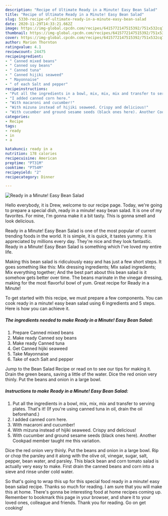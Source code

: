 ```yaml
---
description: "Recipe of Ultimate Ready in a Minute! Easy Bean Salad"
title: "Recipe of Ultimate Ready in a Minute! Easy Bean Salad"
slug: 5330-recipe-of-ultimate-ready-in-a-minute-easy-bean-salad
date: 2020-11-29T14:33:21.662Z
image: https://img-global.cpcdn.com/recipes/6415772147515392/751x532cq70/ready-in-a-minute-easy-bean-salad-recipe-main-photo.jpg
thumbnail: https://img-global.cpcdn.com/recipes/6415772147515392/751x532cq70/ready-in-a-minute-easy-bean-salad-recipe-main-photo.jpg
cover: https://img-global.cpcdn.com/recipes/6415772147515392/751x532cq70/ready-in-a-minute-easy-bean-salad-recipe-main-photo.jpg
author: Marion Thornton
ratingvalue: 4.1
reviewcount: 24475
recipeingredient:
- " Canned mixed beans"
- " Canned soy beans"
- " Canned tuna"
- " Canned hijiki seaweed"
- " Mayonnaise"
- " of each Salt and pepper"
recipeinstructions:
- "Put all the ingredients in a bowl, mix, mix, mix and transfer to serving plates. That&#39;s it! (If you&#39;re using canned tuna in oil, drain the oil beforehand.)"
- "I added canned corn here."
- "With macaroni and cucumber!"
- "With mizuna instead of hijiki seaweed. Crispy and delicious!"
- "With cucumber and ground sesame seeds (black ones here). Another Cookpad member taught me this variation."
categories:
- Recipe
tags:
- ready
- in
- a

katakunci: ready in a 
nutrition: 178 calories
recipecuisine: American
preptime: "PT31M"
cooktime: "PT54M"
recipeyield: "2"
recipecategory: Dinner

---
```



![Ready in a Minute! Easy Bean Salad](https://img-global.cpcdn.com/recipes/6415772147515392/751x532cq70/ready-in-a-minute-easy-bean-salad-recipe-main-photo.jpg)

Hello everybody, it is Drew, welcome to our recipe page. Today, we're going to prepare a special dish, ready in a minute! easy bean salad. It is one of my favorites. For mine, I'm gonna make it a bit tasty. This is gonna smell and look delicious.

Ready in a Minute! Easy Bean Salad is one of the most popular of current trending foods in the world. It is simple, it is quick, it tastes yummy. It is appreciated by millions every day. They're nice and they look fantastic. Ready in a Minute! Easy Bean Salad is something which I've loved my entire life.

Making this bean salad is ridiculously easy and has just a few short steps. It goes something like this: Mix dressing ingredients; Mix salad ingredients; Mix everything together; And the best part about this bean salad is it somehow gets better over time. The beans marinate in the vinegar dressing, making for the most flavorful bowl of yum. Great recipe for Ready in a Minute!


To get started with this recipe, we must prepare a few components. You can cook ready in a minute! easy bean salad using 6 ingredients and 5 steps. Here is how you can achieve it.

<!--inarticleads1-->

##### The ingredients needed to make Ready in a Minute! Easy Bean Salad:

1. Prepare  Canned mixed beans
1. Make ready  Canned soy beans
1. Make ready  Canned tuna
1. Get  Canned hijiki seaweed
1. Take  Mayonnaise
1. Take  of each Salt and pepper


Jump to the Bean Salad Recipe or read on to see our tips for making it. Drain the green beans, saving a little of the water. Dice the red onion very thinly. Put the beans and onion in a large bowl. 

<!--inarticleads2-->

##### Instructions to make Ready in a Minute! Easy Bean Salad:

1. Put all the ingredients in a bowl, mix, mix, mix and transfer to serving plates. That&#39;s it! (If you&#39;re using canned tuna in oil, drain the oil beforehand.)
1. I added canned corn here.
1. With macaroni and cucumber!
1. With mizuna instead of hijiki seaweed. Crispy and delicious!
1. With cucumber and ground sesame seeds (black ones here). Another Cookpad member taught me this variation.


Dice the red onion very thinly. Put the beans and onion in a large bowl. Rip or chop the parsley and it along with the olive oil, vinegar, sugar, salt, pepper, bean water, and parsley. This black bean and corn tomato salad is actually very easy to make. First drain the canned beans and corn into a sieve and rinse under cold water. 

So that's going to wrap this up for this special food ready in a minute! easy bean salad recipe. Thanks so much for reading. I am sure that you will make this at home. There's gonna be interesting food at home recipes coming up. Remember to bookmark this page in your browser, and share it to your loved ones, colleague and friends. Thank you for reading. Go on get cooking!
